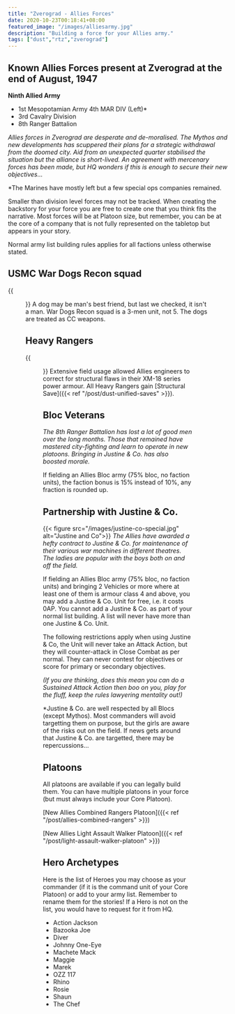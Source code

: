 ```yaml
---
title: "Zverograd - Allies Forces"
date: 2020-10-23T00:18:41+08:00
featured_image: "/images/alliesarmy.jpg"
description: "Building a force for your Allies army."
tags: ["dust","rtz","zverograd"]
---
```


## Known Allies Forces present at Zverograd at the end of August, 1947
**Ninth Allied Army**
- 1st Mesopotamian Army 4th MAR DIV (Left)*
- 3rd Cavalry Division
- 8th Ranger Battalion

*Allies forces in Zverograd are desperate and de-moralised. The Mythos and new developments has scuppered their plans for a strategic withdrawal from the doomed city. Aid from an unexpected quarter stabilised the situation but the alliance is short-lived. An agreement with mercenary forces has been made, but HQ wonders if this is enough to secure their new objectives...*

*The Marines have mostly left but a few special ops companies remained.

Smaller than division level forces may not be tracked. When creating the backstory for your force you are free to create one that you think fits the narrative. Most forces will be at Platoon size, but remember, you can be at the core of a company that is not fully represented on the tabletop but appears in your story.

Normal army list building rules applies for all factions unless otherwise stated.

## USMC War Dogs Recon squad
{{<figure src="/images/usmc-war-dogs.jpg" alt="USMC War Dogs">}}
A dog may be man's best friend, but last we checked, it isn't a man. War Dogs Recon squad is a 3-men unit, not 5. The dogs are treated as CC weapons.

## Heavy Rangers
{{<figure src="/images/heavy-ranger-attack.jpg" alt="Heavy Ranger Attack Squad">}}
Extensive field usage allowed Allies engineers to correct for structural flaws in their XM-18 series power armour. All Heavy Rangers gain [Structural Save]({{< ref "/post/dust-unified-saves" >}}).

## Bloc Veterans
*The 8th Ranger Battalion has lost a lot of good men over the long months. Those that remained have mastered city-fighting and learn to operate in new platoons. Bringing in Justine & Co. has also boosted morale.*

If fielding an Allies Bloc army (75% bloc, no faction units), the faction bonus is 15% instead of 10%, any fraction is rounded up.

## Partnership with Justine & Co.
{{< figure src="/images/justine-co-special.jpg" alt="Justine and Co">}}
*The Allies have awarded a hefty contract to Justine & Co. for maintenance of their various war machines in different theatres. The ladies are popular with the boys both on and off the field.*

If fielding an Allies Bloc army (75% bloc, no faction units) and bringing 2 Vehicles or more where at least one of them is armour class 4 and above, you may add a Justine & Co. Unit for free, i.e. it costs 0AP. You cannot add a Justine & Co. as part of your normal list building. A list will never have more than one Justine & Co. Unit.

The following restrictions apply when using Justine & Co, the Unit will never take an Attack Action, but they will counter-attack in Close Combat as per normal. They can never contest for objectives or score for primary or secondary objectives.

*(If you are thinking, does this mean you can do a Sustained Attack Action then boo on you, play for the fluff, keep the rules lawyering mentality out!)*

*Justine & Co. are well respected by all Blocs (except Mythos). Most commanders will avoid targetting them on purpose, but the girls are aware of the risks out on the field. If news gets around that Justine & Co. are targetted, there may be repercussions...

## Platoons
All platoons are available if you can legally build them. You can have multiple platoons in your force (but must always include your Core Platoon).

[New Allies Combined Rangers Platoon]({{< ref "/post/allies-combined-rangers" >}})

[New Allies Light Assault Walker Platoon]({{< ref "/post/light-assault-walker-platoon" >}})

## Hero Archetypes
Here is the list of Heroes you may choose as your commander (if it is the command unit of your Core Platoon) or add to your army list. Remember to rename them for the stories! If a Hero is not on the list, you would have to request for it from HQ.

- Action Jackson
- Bazooka Joe
- Diver
- Johnny One-Eye
- Machete Mack
- Maggie
- Marek
- OZZ 117
- Rhino
- Rosie
- Shaun
- The Chef
